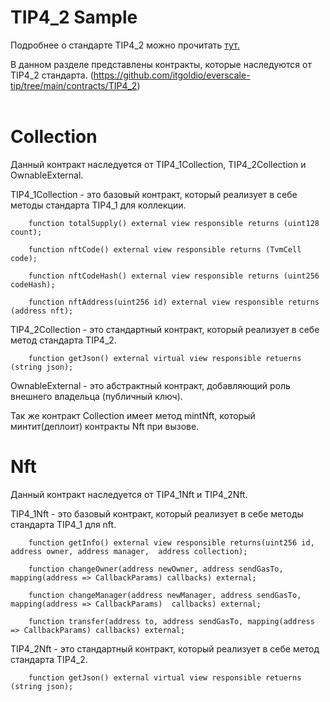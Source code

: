 # TIP4_2 Sample

Подробнее о стандарте TIP4_2 можно прочитать <a href="https://github.com/nftalliance/docs/blob/main/src/standard/TIP-4/2.md">тут.</a>

В данном разделе представлены контракты, которые наследуются от TIP4_2 стандарта. (https://github.com/itgoldio/everscale-tip/tree/main/contracts/TIP4_2)
<br><br>
<h1>Collection</h1>

Данный контракт наследуется от TIP4_1Collection, TIP4_2Collection и OwnableExternal. 

TIP4_1Collection - это базовый контракт, который реализует в себе методы стандарта TIP4_1 для коллекции.

```solidity
    function totalSupply() external view responsible returns (uint128 count);

    function nftCode() external view responsible returns (TvmCell code);

    function nftCodeHash() external view responsible returns (uint256 codeHash);

    function nftAddress(uint256 id) external view responsible returns (address nft);
```

TIP4_2Collection - это стандартный контракт, который реализует в себе метод стандарта TIP4_2.

```solidity
    function getJson() external virtual view responsible retuerns (string json);
```

OwnableExternal - это абстрактный контракт, добавляющий роль внешнего владельца (публичный ключ). 

Так же контракт Collection имеет метод mintNft, который минтит(деплоит) контракты Nft при вызове. 

<h1>Nft</h1>

Данный контракт наследуется от TIP4_1Nft и TIP4_2Nft. 

TIP4_1Nft - это базовый контракт, который реализует в себе методы стандарта TIP4_1 для nft.

```solidity
    function getInfo() external view responsible returns(uint256 id, address owner, address manager,  address collection);

    function changeOwner(address newOwner, address sendGasTo, mapping(address => CallbackParams) callbacks) external;

    function changeManager(address newManager, address sendGasTo, mapping(address => CallbackParams)  callbacks) external;

    function transfer(address to, address sendGasTo, mapping(address => CallbackParams) callbacks) external;
```

TIP4_2Nft - это стандартный контракт, который реализует в себе метод стандарта TIP4_2.

```solidity
    function getJson() external virtual view responsible retuerns (string json);
```

<h1></h1>